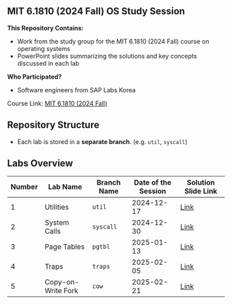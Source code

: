 ## MIT 6.1810 (2024 Fall) OS Study Session

**This Repository Contains:**
- Work from the study group for the MIT 6.1810 (2024 Fall) course on operating systems
- PowerPoint slides summarizing the solutions and key concepts discussed in each lab

**Who Participated?**
- Software engineers from SAP Labs Korea

Course Link: [MIT 6.1810 (2024 Fall)](https://pdos.csail.mit.edu/6.1810/2024/)

## Repository Structure

- Each lab is stored in a **separate branch**. (e.g. `util`, `syscall`)

## Labs Overview

| Number | Lab Name           | Branch Name | Date of the Session | Solution Slide Link                  |
| ------ | ------------------ | ----------- | ------------------- | ------------------------------------ |
| 1      | Utilities          | `util`      | 2024-12-17          | [Link](slides/lab1-utilities.pdf)    |
| 2      | System Calls       | `syscall`   | 2024-12-30          | [Link](slides/lab2-system-calls.pdf) |
| 3      | Page Tables        | `pgtbl`     | 2025-01-13          | [Link](slides/lab3-page-tables.pdf)  |
| 4      | Traps              | `traps`     | 2025-02-05          | [Link](slides/lab4-traps.pdf)        |
| 5      | Copy-on-Write Fork | `cow`       | 2025-02-21          | [Link](slides/lab5-cow.pdf)          |
